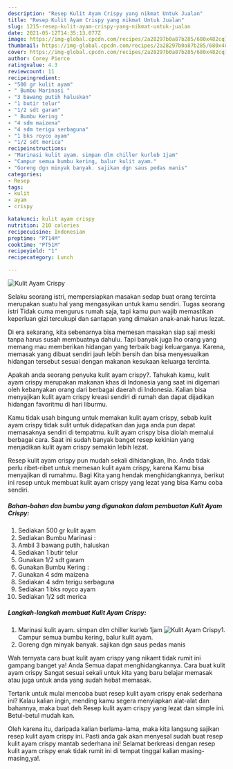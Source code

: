 ```yaml
---
description: "Resep Kulit Ayam Crispy yang nikmat Untuk Jualan"
title: "Resep Kulit Ayam Crispy yang nikmat Untuk Jualan"
slug: 1215-resep-kulit-ayam-crispy-yang-nikmat-untuk-jualan
date: 2021-05-12T14:35:13.077Z
image: https://img-global.cpcdn.com/recipes/2a28297b0a87b285/680x482cq70/kulit-ayam-crispy-foto-resep-utama.jpg
thumbnail: https://img-global.cpcdn.com/recipes/2a28297b0a87b285/680x482cq70/kulit-ayam-crispy-foto-resep-utama.jpg
cover: https://img-global.cpcdn.com/recipes/2a28297b0a87b285/680x482cq70/kulit-ayam-crispy-foto-resep-utama.jpg
author: Corey Pierce
ratingvalue: 4.3
reviewcount: 11
recipeingredient:
- "500 gr kulit ayam"
- " Bumbu Marinasi "
- "3 bawang putih haluskan"
- "1 butir telur"
- "1/2 sdt garam"
- " Bumbu Kering "
- "4 sdm maizena"
- "4 sdm terigu serbaguna"
- "1 bks royco ayam"
- "1/2 sdt merica"
recipeinstructions:
- "Marinasi kulit ayam. simpan dlm chiller kurleb 1jam"
- "Campur semua bumbu kering, balur kulit ayam."
- "Goreng dgn minyak banyak. sajikan dgn saus pedas manis"
categories:
- Resep
tags:
- kulit
- ayam
- crispy

katakunci: kulit ayam crispy 
nutrition: 210 calories
recipecuisine: Indonesian
preptime: "PT14M"
cooktime: "PT51M"
recipeyield: "1"
recipecategory: Lunch

---
```



![Kulit Ayam Crispy](https://img-global.cpcdn.com/recipes/2a28297b0a87b285/680x482cq70/kulit-ayam-crispy-foto-resep-utama.jpg)

Selaku seorang istri, mempersiapkan masakan sedap buat orang tercinta merupakan suatu hal yang mengasyikan untuk kamu sendiri. Tugas seorang istri Tidak cuma mengurus rumah saja, tapi kamu pun wajib memastikan keperluan gizi tercukupi dan santapan yang dimakan anak-anak harus lezat.

Di era  sekarang, kita sebenarnya bisa memesan masakan siap saji meski tanpa harus susah membuatnya dahulu. Tapi banyak juga lho orang yang memang mau memberikan hidangan yang terbaik bagi keluarganya. Karena, memasak yang dibuat sendiri jauh lebih bersih dan bisa menyesuaikan hidangan tersebut sesuai dengan makanan kesukaan keluarga tercinta. 



Apakah anda seorang penyuka kulit ayam crispy?. Tahukah kamu, kulit ayam crispy merupakan makanan khas di Indonesia yang saat ini digemari oleh kebanyakan orang dari berbagai daerah di Indonesia. Kalian bisa menyajikan kulit ayam crispy kreasi sendiri di rumah dan dapat dijadikan hidangan favoritmu di hari liburmu.

Kamu tidak usah bingung untuk memakan kulit ayam crispy, sebab kulit ayam crispy tidak sulit untuk didapatkan dan juga anda pun dapat memasaknya sendiri di tempatmu. kulit ayam crispy bisa diolah memalui berbagai cara. Saat ini sudah banyak banget resep kekinian yang menjadikan kulit ayam crispy semakin lebih lezat.

Resep kulit ayam crispy pun mudah sekali dihidangkan, lho. Anda tidak perlu ribet-ribet untuk memesan kulit ayam crispy, karena Kamu bisa menyajikan di rumahmu. Bagi Kita yang hendak menghidangkannya, berikut ini resep untuk membuat kulit ayam crispy yang lezat yang bisa Kamu coba sendiri.

<!--inarticleads1-->

##### Bahan-bahan dan bumbu yang digunakan dalam pembuatan Kulit Ayam Crispy:

1. Sediakan 500 gr kulit ayam
1. Sediakan  Bumbu Marinasi :
1. Ambil 3 bawang putih, haluskan
1. Sediakan 1 butir telur
1. Gunakan 1/2 sdt garam
1. Gunakan  Bumbu Kering :
1. Gunakan 4 sdm maizena
1. Sediakan 4 sdm terigu serbaguna
1. Sediakan 1 bks royco ayam
1. Sediakan 1/2 sdt merica




<!--inarticleads2-->

##### Langkah-langkah membuat Kulit Ayam Crispy:

1. Marinasi kulit ayam. simpan dlm chiller kurleb 1jam
<img src="https://img-global.cpcdn.com/steps/7fff60e1123b0486/160x128cq70/kulit-ayam-crispy-langkah-memasak-1-foto.jpg" alt="Kulit Ayam Crispy">1. Campur semua bumbu kering, balur kulit ayam.
1. Goreng dgn minyak banyak. sajikan dgn saus pedas manis




Wah ternyata cara buat kulit ayam crispy yang nikamt tidak rumit ini gampang banget ya! Anda Semua dapat menghidangkannya. Cara buat kulit ayam crispy Sangat sesuai sekali untuk kita yang baru belajar memasak atau juga untuk anda yang sudah hebat memasak.

Tertarik untuk mulai mencoba buat resep kulit ayam crispy enak sederhana ini? Kalau kalian ingin, mending kamu segera menyiapkan alat-alat dan bahannya, maka buat deh Resep kulit ayam crispy yang lezat dan simple ini. Betul-betul mudah kan. 

Oleh karena itu, daripada kalian berlama-lama, maka kita langsung sajikan resep kulit ayam crispy ini. Pasti anda gak akan menyesal sudah buat resep kulit ayam crispy mantab sederhana ini! Selamat berkreasi dengan resep kulit ayam crispy enak tidak rumit ini di tempat tinggal kalian masing-masing,ya!.

